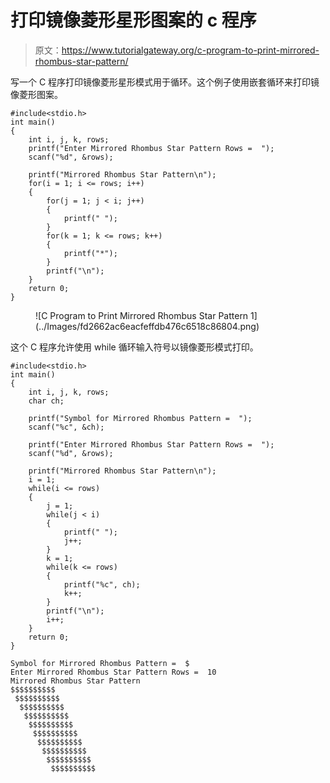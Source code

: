 # 打印镜像菱形星形图案的 c 程序

> 原文：<https://www.tutorialgateway.org/c-program-to-print-mirrored-rhombus-star-pattern/>

写一个 C 程序打印镜像菱形星形模式用于循环。这个例子使用嵌套循环来打印镜像菱形图案。

```
#include<stdio.h>
int main()
{
    int i, j, k, rows;
    printf("Enter Mirrored Rhombus Star Pattern Rows =  ");
    scanf("%d", &rows);

    printf("Mirrored Rhombus Star Pattern\n");
    for(i = 1; i <= rows; i++)
    {
        for(j = 1; j < i; j++)
        {
            printf(" ");
        }
        for(k = 1; k <= rows; k++)
        {
            printf("*");
        }         
        printf("\n");   
    }
    return 0;
}
```

<figure class="wp-block-image size-large">![C Program to Print Mirrored Rhombus Star Pattern 1](../Images/fd2662ac6eacfeffdb476c6518c86804.png)</figure>

这个 C 程序允许使用 while 循环输入符号以镜像菱形模式打印。

```
#include<stdio.h>
int main()
{
    int i, j, k, rows;
    char ch;

    printf("Symbol for Mirrored Rhombus Pattern =  ");
    scanf("%c", &ch);

    printf("Enter Mirrored Rhombus Star Pattern Rows =  ");
    scanf("%d", &rows);

    printf("Mirrored Rhombus Star Pattern\n");
    i = 1;
    while(i <= rows)
    {
        j = 1;
        while(j < i)
        {
            printf(" ");
            j++;
        }
        k = 1;
        while(k <= rows)
        {
            printf("%c", ch);
            k++;
        }         
        printf("\n");
        i++; 
    }
    return 0;
}
```

```
Symbol for Mirrored Rhombus Pattern =  $
Enter Mirrored Rhombus Star Pattern Rows =  10
Mirrored Rhombus Star Pattern
$$$$$$$$$$
 $$$$$$$$$$
  $$$$$$$$$$
   $$$$$$$$$$
    $$$$$$$$$$
     $$$$$$$$$$
      $$$$$$$$$$
       $$$$$$$$$$
        $$$$$$$$$$
         $$$$$$$$$$
```